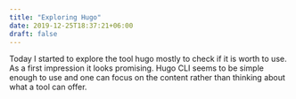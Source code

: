 ```yaml
---
title: "Exploring Hugo"
date: 2019-12-25T18:37:21+06:00
draft: false
---
```


Today I started to explore the tool hugo mostly to check if it is worth to use. As a first impression it looks
promising. Hugo CLI seems to be simple enough to use and one can focus on the content rather than thinking about
what a tool can offer.

